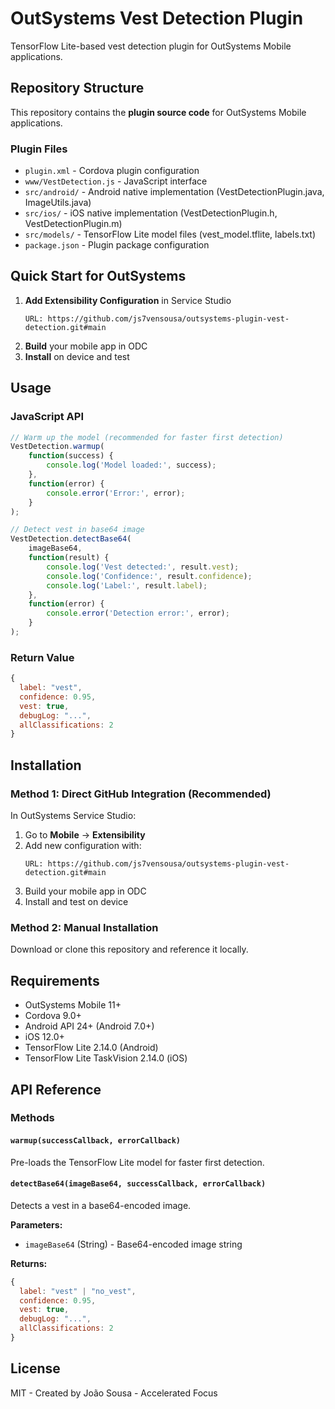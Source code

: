 # OutSystems Vest Detection Plugin

TensorFlow Lite-based vest detection plugin for OutSystems Mobile applications.

## Repository Structure

This repository contains the **plugin source code** for OutSystems Mobile applications.

### Plugin Files
- `plugin.xml` - Cordova plugin configuration
- `www/VestDetection.js` - JavaScript interface
- `src/android/` - Android native implementation (VestDetectionPlugin.java, ImageUtils.java)
- `src/ios/` - iOS native implementation (VestDetectionPlugin.h, VestDetectionPlugin.m)
- `src/models/` - TensorFlow Lite model files (vest_model.tflite, labels.txt)
- `package.json` - Plugin package configuration

## Quick Start for OutSystems

1. **Add Extensibility Configuration** in Service Studio
   ```
   URL: https://github.com/js7vensousa/outsystems-plugin-vest-detection.git#main
   ```
2. **Build** your mobile app in ODC
3. **Install** on device and test

## Usage

### JavaScript API
```javascript
// Warm up the model (recommended for faster first detection)
VestDetection.warmup(
    function(success) {
        console.log('Model loaded:', success);
    },
    function(error) {
        console.error('Error:', error);
    }
);

// Detect vest in base64 image
VestDetection.detectBase64(
    imageBase64,
    function(result) {
        console.log('Vest detected:', result.vest);
        console.log('Confidence:', result.confidence);
        console.log('Label:', result.label);
    },
    function(error) {
        console.error('Detection error:', error);
    }
);
```

### Return Value
```javascript
{
  label: "vest",
  confidence: 0.95,
  vest: true,
  debugLog: "...",
  allClassifications: 2
}
```

## Installation

### Method 1: Direct GitHub Integration (Recommended)

In OutSystems Service Studio:
1. Go to **Mobile** → **Extensibility**
2. Add new configuration with:
   ```
   URL: https://github.com/js7vensousa/outsystems-plugin-vest-detection.git#main
   ```
3. Build your mobile app in ODC
4. Install and test on device

### Method 2: Manual Installation

Download or clone this repository and reference it locally.

## Requirements

- OutSystems Mobile 11+
- Cordova 9.0+
- Android API 24+ (Android 7.0+)
- iOS 12.0+
- TensorFlow Lite 2.14.0 (Android)
- TensorFlow Lite TaskVision 2.14.0 (iOS)

## API Reference

### Methods

#### `warmup(successCallback, errorCallback)`
Pre-loads the TensorFlow Lite model for faster first detection.

#### `detectBase64(imageBase64, successCallback, errorCallback)`
Detects a vest in a base64-encoded image.

**Parameters:**
- `imageBase64` (String) - Base64-encoded image string

**Returns:**
```javascript
{
  label: "vest" | "no_vest",
  confidence: 0.95,
  vest: true,
  debugLog: "...",
  allClassifications: 2
}
```

## License

MIT - Created by João Sousa - Accelerated Focus

